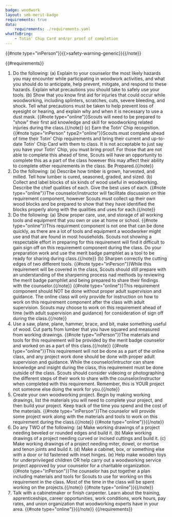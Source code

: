 ```yaml
---
badge: woodwork
layout: smb-merit-badge
requirements: true
data:
    requirements: ./requirements.yaml
whatToBring:
    - Totin' Chip Card and/or proof of completion
---
```


{{#note type="inPerson"}}{{>safety-warning-generic}}{{/note}}

{{#requirements}}
1. Do the following:
    (a) Explain to your counselor the most likely hazards you may encounter while participating in woodwork activities, and what you should do to anticipate, help prevent, mitigate, and respond to these hazards. Explain what precautions you should take to safely use your tools.
    (b) Show that you know first aid for injuries that could occur while woodworking, including splinters, scratches, cuts, severe bleeding, and shock. Tell what precautions must be taken to help prevent loss of eyesight or hearing, and explain why and when it is necessary to use a dust mask.
    {{#note type="online"}}Scouts will need to be prepared to "show" their first aid knowledge and skill for woodworking related injuries during the class.{{/note}}
    (c) Earn the Totin’ Chip recognition.
    {{#note type="inPerson" type2="online"}}Scouts must complete ahead of time their Totin' Chip requirements and bring their current and up-to-date Totin' Chip Card with them to class. It is not acceptable to just say you have your Totin' Chip, you must bring proof.  For those that are not able to complete this ahead of time, Scouts will have an opportunity to complete this as a part of the class however this may affect their ability to complete other requirements in the class. Be Prepared.{{/note}}
2. Do the following:
    (a) Describe how timber is grown, harvested, and milled. Tell how lumber is cured, seasoned, graded, and sized.
    (b) Collect and label blocks of six kinds of wood useful in woodworking. Describe the chief qualities of each. Give the best uses of each.
    {{#note type="online"}}The counselor/instructor will facilitate discussion on thie requirement component, however Scouts must collect up their own wood blocks and be prepared to show that they have identified the blocks properly along with the qualities and uses for each.{{/note}}
3. Do the following:
    (a) Show proper care, use, and storage of all working tools and equipment that you own or use at home or school.
    {{#note type="online"}}This requirment component is not one that can be done quickly, as there are a lot of tools and equipment a woodworker might use and that are found in most households.  Scouts not showing a respectable effort in preparing for this requirement will find it difficult to gain sign off on this requirement component during the class.  Do your preparation work and use the merit badge pamphlet as a tool to be ready for sharing during class.{{/note}}
    (b) Sharpen correctly the cutting edges of two different tools.
    {{#note type="inPerson"}}While this requirement will be covered in the class, Scouts should still prepare with an understanding of the sharpening process nad methods by reviewing the merit badge pamphlet and being prepared to share their findings with the counselor.{{/note}}
    {{#note type="online"}}This requirement component should NOT be done without proper adult supervision and guidance. The online class will only provide for instruction on how to work on this requirement component after the class with adult supervision.  Scouts may choose to work on this requirement ahead of time (with adult supervision and guidance) for consideration of sign off during the class.{{/note}}
4. Use a saw, plane, plane, hammer, brace, and bit, make something useful of wood. Cut parts from lumber that you have squared and measured from working drawings.
{{#note type="inPerson"}}The materials and tools for this requirement will be provided by the merit badge counselor and worked on as a part of this class.{{/note}}
{{#note type="online"}}This requirement will not be done as a part of the online class, and any project work done should be done with proper adult supervision and guidance. While the counselor/intructor can share knowledge and insight during the class, this requirement must be done outside of the class.  Scouts should consider videoing or photographing the different steps of their work to share with the counselor/instructor when completed with this requirement.  Remember, this is YOUR project not someone else doing the work for you.{{/note}}
5. Create your own woodworking project. Begin by making working drawings, list the materials you will need to complete your project, and then build your project. Keep track of the time you spend and the cost of the materials.
{{#note type="inPerson"}}The counselor will provide some project work along with the materials and tools to work on this requirement during the class.{{/note}}
{{#note type="online"}}{{/note}}
6. Do any TWO of the following:
    (a) Make working drawings of a project needing beveled or rounded edges and build it.
    (b) Make working drawings of a project needing curved or incised cuttings and build it.
    (c) Make working drawings of a project needing miter, dowel, or mortise and tenon joints and build it.
    (d) Make a cabinet, box, or something else with a door or lid fastened with inset hinges.
    (e) Help make wooden toys for underprivileged children OR help carry out a woodworking service project approved by your counselor for a charitable organization.
{{#note type="inPerson"}}The counselor has put together a plan including materials and tools for Scouts to use for working on this requirement in the class. Most of the time in the class will be spent working on the projects.{{/note}}
{{#note type="online"}}{{/note}}
7. Talk with a cabinetmaker or finish carpenter. Learn about the training, apprenticeships, career opportunities, work conditions, work hours, pay rates, and union organization that woodworking experts have in your area.
{{#note type="online"}}{{/note}}
{{/requirements}}
